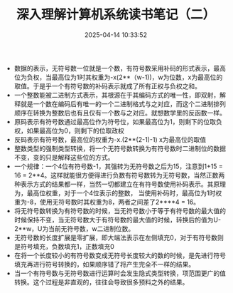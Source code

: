 ﻿---
title: 深入理解计算机系统读书笔记（二）
date: 2025-04-14 10:33:52
tags:
- 深入理解计算机系统
categories:
  - [读书笔记]
description: 本文介绍了 深入理解计算机系统
---

- 数据的表示，无符号数一位就是一个数，有符号数采用补码的形式表示，最高位为负权，当最高位为1时其权重为-x(2**（w-1))，w为位数，x为最高位的取值。于是乎一个有符号数的补码表示就成了所有正权与负权之和。
- 一个整数能被二进制方式表示，其根源在于其编码方式的唯一性，即双射，解释就是一个数在编码后有唯一的一个二进制格式与之对应，而这个二进制排列顺序在转换为整数后也有且仅有一个数与之对应。就想数学里的反函数一样。
- 原码表示有符号数通过最高位作为符号位，如果最高位为1，则剩下的位取负权，如果最高位为0，则剩下的位取政权
- 反码表示有符号数，最高位的权重为-x.(2**(2-1)-1) x为最高位的取值
- 整数类型的强制类型转换，将一个无符号数转换为有符号数时二进制位的数据不变，变的只是解释这些位的方式。
- 一个规律：一个4位有符号数-1，其强转为无符号数之后为15，注意到1+15 = 16 = 2**4。这样就能很方便得进行负数有符号数转为无符号数，当然正数两种表示方式的结果都一样，当然一切都建立在有符号数使用补码表示。其原理为，最高位权重，对于一个4位表示的整数， 当使用补码时，最高位为1时权重为-8，使用无符号数时其权重为8，两者之间差了2****4 = 16。
- 将无符号数转换为有符号数的时候，当无符号数小于等于有符号数的最大值的时候保持不变，当无符号数大于有符号数的最大值的时候，转换后的值为U-2**w，U为当前无符号数，w二进制位数。
- 无符号数的长度扩展是零扩展，即大端法表示在左侧填充0，对于有符号数则是符号填充，负数填充1，正数填充0
- 在将一个长度较小的有符号数变成无符号长度较大的数的时候，是先进行符号填充再进行符号转换的，如果顺序错了将产生完全不一样的结果。
- 当一个有符号数与无符号数进行运算时会发生隐式类型转换，项范围更广的值转换。这个过程是非直观的，往往会导致很多预料之外的结果。

